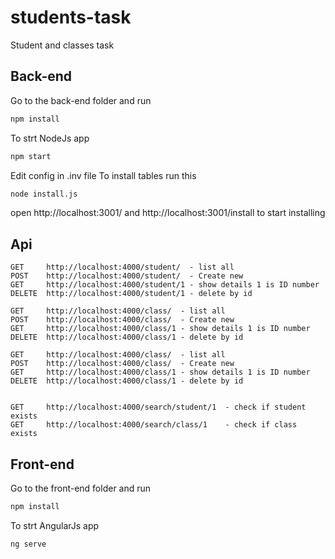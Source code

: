 # students-task
Student and classes task

## Back-end 
Go to the back-end folder and run 
```bash
npm install 
```
To strt NodeJs app
```bash
npm start
```
Edit config in .inv file
To install tables run this

```bash
node install.js
```

open http://localhost:3001/
and  http://localhost:3001/install to start installing

## Api
```
GET     http://localhost:4000/student/  - list all
POST    http://localhost:4000/student/  - Create new
GET     http://localhost:4000/student/1 - show details 1 is ID number
DELETE  http://localhost:4000/student/1 - delete by id

GET     http://localhost:4000/class/  - list all
POST    http://localhost:4000/class/  - Create new
GET     http://localhost:4000/class/1 - show details 1 is ID number
DELETE  http://localhost:4000/class/1 - delete by id

GET     http://localhost:4000/class/  - list all
POST    http://localhost:4000/class/  - Create new
GET     http://localhost:4000/class/1 - show details 1 is ID number
DELETE  http://localhost:4000/class/1 - delete by id


GET     http://localhost:4000/search/student/1  - check if student exists
GET     http://localhost:4000/search/class/1    - check if class exists
```

## Front-end 
Go to the front-end folder and run 
```bash
npm install 
```
To strt AngularJs app
```bash
ng serve
```
